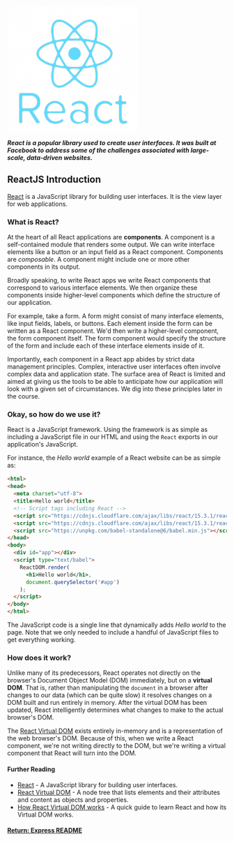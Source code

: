 ![react logo](../../img/reactJS.png)

___React is a popular library used to create user interfaces. It was built at Facebook to address some of the challenges associated with large-scale, data-driven websites.___

## ReactJS Introduction
[React](https://facebook.github.io/react/) is a JavaScript library for building user interfaces. It is the view layer for web applications.

### What is React?
At the heart of all React applications are <b>components</b>. A component is a self-contained module that renders some output. We can write interface elements like a button or an input field as a React component. Components are _composable_. A component might include one or more other components in its output.

Broadly speaking, to write React apps we write React components that correspond to various interface elements. We then organize these components inside higher-level components which define the structure of our application.

For example, take a form. A form might consist of many interface elements, like input fields, labels, or buttons. Each element inside the form can be written as a React component. We'd then write a higher-level component, the form component itself. The form component would specify the structure of the form and include each of these interface elements inside of it.

Importantly, each component in a React app abides by strict data management principles. Complex, interactive user interfaces often involve complex data and application state. The surface area of React is limited and aimed at giving us the tools to be able to anticipate how our application will look with a given set of circumstances. We dig into these principles later in the course.

### Okay, so how do we use it?
React is a JavaScript framework. Using the framework is as simple as including a JavaScript file in our HTML and using the `React` exports in our application's JavaScript.

For instance, the _Hello world_ example of a React website can be as simple as:

```html
<html>
<head>
  <meta charset="utf-8">
  <title>Hello world</title>
  <!-- Script tags including React -->
  <script src="https://cdnjs.cloudflare.com/ajax/libs/react/15.3.1/react.min.js"></script>
  <script src="https://cdnjs.cloudflare.com/ajax/libs/react/15.3.1/react-dom.min.js"></script>
  <script src="https://unpkg.com/babel-standalone@6/babel.min.js"></script>
</head>
<body>
  <div id="app"></div>
  <script type="text/babel">
    ReactDOM.render(
      <h1>Hello world</h1>,
      document.querySelector('#app')
    );
  </script>
</body>
</html>
```
The JavaScript code is a single line that dynamically adds _Hello world_ to the page. Note that we only needed to include a handful of JavaScript files to get everything working.

### How does it work?
Unlike many of its predecessors, React operates not directly on the browser's Document Object Model (DOM) immediately, but on a <b>virtual DOM</b>. That is, rather than manipulating the `document` in a browser after changes to our data (which can be quite slow) it resolves changes on a DOM built and run entirely in memory. After the virtual DOM has been updated, React intelligently determines what changes to make to the actual browser's DOM.

The [React Virtual DOM](https://facebook.github.io/react/docs/dom-differences.html) exists entirely in-memory and is a representation of the web browser's DOM. Because of this, when we write a React component, we're not writing directly to the DOM, but we're writing a virtual component that React will turn into the DOM.

#### Further Reading
- [React](https://facebook.github.io/react/) - A JavaScript library for building user interfaces.
- [React Virtual DOM](https://facebook.github.io/react/docs/dom-differences.html) - A node tree that lists elements and their attributes and content as objects and properties.
- [How React Virtual DOM works](https://medium.freecodecamp.org/a-quick-guide-to-learn-react-and-how-its-virtual-dom-works-c869d788cd44) - A quick guide to learn React and how its Virtual DOM works.

#### [Return: Express README](../../README.md)
